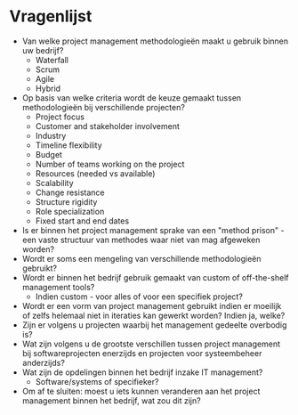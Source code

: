 # Vragenlijst

* Van welke project management methodologieën maakt u gebruik binnen uw bedrijf?
  * Waterfall
  * Scrum
  * Agile
  * Hybrid
* Op basis van welke criteria wordt de keuze gemaakt tussen methodologieën bij verschillende projecten?
  * Project focus
  * Customer and stakeholder involvement
  * Industry
  * Timeline flexibility
  * Budget
  * Number of teams working on the project
  * Resources (needed vs available)
  * Scalability
  * Change resistance
  * Structure rigidity
  * Role specialization
  * Fixed start and end dates
* Is er binnen het project management sprake van een "method prison" - een vaste structuur van methodes waar niet van mag afgeweken worden?
* Wordt er soms een mengeling van verschillende methodologieën gebruikt?
* Wordt er binnen het bedrijf gebruik gemaakt van custom of off-the-shelf management tools?
  * Indien custom - voor alles of voor een specifiek project?
* Wordt er een vorm van project management gebruikt indien er moeilijk of zelfs helemaal niet in iteraties kan gewerkt worden? Indien ja, welke?
* Zijn er volgens u projecten waarbij het management gedeelte overbodig is?
* Wat zijn volgens u de grootste verschillen tussen project management bij softwareprojecten enerzijds en projecten voor systeembeheer anderzijds?
* Wat zijn de opdelingen binnen het bedrijf inzake IT management?
  * Software/systems of specifieker?
* Om af te sluiten: moest u iets kunnen veranderen aan het project management binnen het bedrijf, wat zou dit zijn?